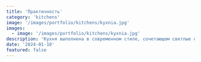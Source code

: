 ```yaml
---
title: 'Практичность'
category: 'kitchens'
image: '/images/portfolio/kitchens/kyxnia.jpg'
images:
  - image: '/images/portfolio/kitchens/kyxnia.jpg'
description: 'Кухня выполнена в современном стиле, сочетающем светлые оттенки белого и серого. Практичность кухни подчеркивается наличием удобных выдвижных ящиков и корзин, которые позволяют эффективно использовать пространство. Светлая отделка и глянцевые поверхности создают ощущение простора и чистоты.'
date: '2024-01-10'
featured: false
---
```

